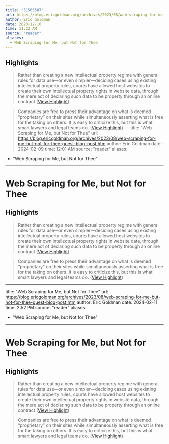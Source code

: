 ```yaml
---
title: "31565587"
url: https://blog.ericgoldman.org/archives/2023/08/web-scraping-for-me-but-not-for-thee-guest-blog-post.htm
author: Eric Goldman
date: 2023-12-10
time: 11:22 AM
source: "reader"
aliases:
  - Web Scraping for Me, but Not for Thee
---
```

## Highlights
> Rather than creating a new intellectual property regime with general rules for data use—or even simpler—deciding cases using existing intellectual property rules, courts have allowed host websites to create their own intellectual property rights in website data, through the mere act of declaring such data to be property through an online contract ([View Highlight](https://read.readwise.io/read/01h8rh41qe9b1nt2hgwr63yp3n))

> Companies are free to press their advantage on what is deemed “proprietary” on their sites while simultaneously asserting what is free for the taking on others. It is easy to criticize this, but this is what smart lawyers and legal teams do. ([View Highlight](https://read.readwise.io/read/01h8rh56wb9gbcjvr7f4dtnd8j))---
title: "Web Scraping for Me, but Not for Thee"
url: https://blog.ericgoldman.org/archives/2023/08/web-scraping-for-me-but-not-for-thee-guest-blog-post.htm
author: Eric Goldman
date: 2024-02-09
time: 12:01 AM
source: "reader"
aliases:
  - "Web Scraping for Me, but Not for Thee"
---
# Web Scraping for Me, but Not for Thee

## Highlights
> Rather than creating a new intellectual property regime with general rules for data use—or even simpler—deciding cases using existing intellectual property rules, courts have allowed host websites to create their own intellectual property rights in website data, through the mere act of declaring such data to be property through an online contract ([View Highlight](https://read.readwise.io/read/01h8rh41qe9b1nt2hgwr63yp3n))

> Companies are free to press their advantage on what is deemed “proprietary” on their sites while simultaneously asserting what is free for the taking on others. It is easy to criticize this, but this is what smart lawyers and legal teams do. ([View Highlight](https://read.readwise.io/read/01h8rh56wb9gbcjvr7f4dtnd8j))

---
title: "Web Scraping for Me, but Not for Thee"
url: https://blog.ericgoldman.org/archives/2023/08/web-scraping-for-me-but-not-for-thee-guest-blog-post.htm
author: Eric Goldman
date: 2024-02-11
time: 2:52 PM
source: "reader"
aliases:
  - "Web Scraping for Me, but Not for Thee"
---
# Web Scraping for Me, but Not for Thee

## Highlights
> Rather than creating a new intellectual property regime with general rules for data use—or even simpler—deciding cases using existing intellectual property rules, courts have allowed host websites to create their own intellectual property rights in website data, through the mere act of declaring such data to be property through an online contract ([View Highlight](https://read.readwise.io/read/01h8rh41qe9b1nt2hgwr63yp3n))

> Companies are free to press their advantage on what is deemed “proprietary” on their sites while simultaneously asserting what is free for the taking on others. It is easy to criticize this, but this is what smart lawyers and legal teams do. ([View Highlight](https://read.readwise.io/read/01h8rh56wb9gbcjvr7f4dtnd8j))

